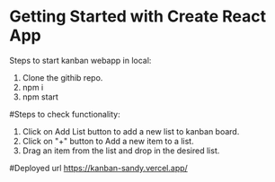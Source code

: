 # Getting Started with Create React App
Steps to start kanban webapp in local:
1) Clone the githib repo.
2) npm i
3) npm start

#Steps to check functionality:
1) Click on Add List button to add a new list to kanban board.
2) Click on "+" button to Add a new item to a list.
3) Drag an item from the list and drop in the desired list.

#Deployed url
https://kanban-sandy.vercel.app/
